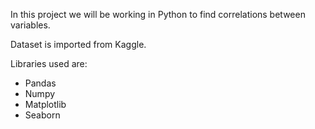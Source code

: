 In this project we will be working in Python to find correlations between variables.

Dataset is imported from Kaggle.

Libraries used are: 
-  Pandas
-  Numpy
-  Matplotlib
-  Seaborn
